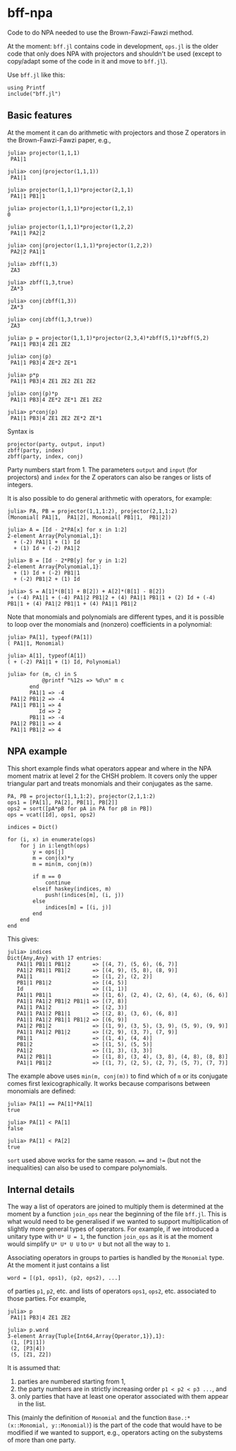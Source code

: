 # bff-npa

Code to do NPA needed to use the Brown-Fawzi-Fawzi method.

At the moment: `bff.jl` contains code in development, `ops.jl` is the older
code that only does NPA with projectors and shouldn't be used (except to
copy/adapt some of the code in it and move to `bff.jl`).

Use `bff.jl` like this:
```
using Printf
include("bff.jl")
```


## Basic features

At the moment it can do arithmetic with projectors and those Z operators
in the Brown-Fawzi-Fawzi paper, e.g.,
```
julia> projector(1,1,1)
 PA1|1

julia> conj(projector(1,1,1))
 PA1|1

julia> projector(1,1,1)*projector(2,1,1)
 PA1|1 PB1|1

julia> projector(1,1,1)*projector(1,2,1)
0

julia> projector(1,1,1)*projector(1,2,2)
 PA1|1 PA2|2

julia> conj(projector(1,1,1)*projector(1,2,2))
 PA2|2 PA1|1

julia> zbff(1,3)
 ZA3

julia> zbff(1,3,true)
 ZA*3

julia> conj(zbff(1,3))
 ZA*3

julia> conj(zbff(1,3,true))
 ZA3

julia> p = projector(1,1,1)*projector(2,3,4)*zbff(5,1)*zbff(5,2)
 PA1|1 PB3|4 ZE1 ZE2

julia> conj(p)
 PA1|1 PB3|4 ZE*2 ZE*1

julia> p*p
 PA1|1 PB3|4 ZE1 ZE2 ZE1 ZE2

julia> conj(p)*p
 PA1|1 PB3|4 ZE*2 ZE*1 ZE1 ZE2

julia> p*conj(p)
 PA1|1 PB3|4 ZE1 ZE2 ZE*2 ZE*1
```

Syntax is
```
projector(party, output, input)
zbff(party, index)
zbff(party, index, conj)
```
Party numbers start from 1. The parameters `output` and `input` (for
projectors) and `index` for the Z operators can also be ranges or lists of
integers.

It is also possible to do general arithmetic with operators, for example:
```
julia> PA, PB = projector(1,1,1:2), projector(2,1,1:2)
(Monomial[ PA1|1,  PA1|2], Monomial[ PB1|1,  PB1|2])

julia> A = [Id - 2*PA[x] for x in 1:2]
2-element Array{Polynomial,1}:
  + (-2) PA1|1 + (1) Id
  + (1) Id + (-2) PA1|2

julia> B = [Id - 2*PB[y] for y in 1:2]
2-element Array{Polynomial,1}:
  + (1) Id + (-2) PB1|1
  + (-2) PB1|2 + (1) Id

julia> S = A[1]*(B[1] + B[2]) + A[2]*(B[1] - B[2])
 + (-4) PA1|1 + (-4) PA1|2 PB1|2 + (4) PA1|1 PB1|1 + (2) Id + (-4) PB1|1 + (4) PA1|2 PB1|1 + (4) PA1|1 PB1|2
```
Note that monomials and polynomials are different types, and it is possible
to loop over the monomials and (nonzero) coefficients in a polynomial:
```
julia> PA[1], typeof(PA[1])
( PA1|1, Monomial)

julia> A[1], typeof(A[1])
( + (-2) PA1|1 + (1) Id, Polynomial)

julia> for (m, c) in S
           @printf "%12s => %d\n" m c
       end
       PA1|1 => -4
 PA1|2 PB1|2 => -4
 PA1|1 PB1|1 => 4
          Id => 2
       PB1|1 => -4
 PA1|2 PB1|1 => 4
 PA1|1 PB1|2 => 4
```


## NPA example

This short example finds what operators appear and where in the NPA moment
matrix at level 2 for the CHSH problem. It covers only the upper triangular
part and treats monomials and their conjugates as the same.
```
PA, PB = projector(1,1,1:2), projector(2,1,1:2)
ops1 = [PA[1], PA[2], PB[1], PB[2]]
ops2 = sort([pA*pB for pA in PA for pB in PB])
ops = vcat([Id], ops1, ops2)

indices = Dict()

for (i, x) in enumerate(ops)
    for j in i:length(ops)
        y = ops[j]
        m = conj(x)*y
        m = min(m, conj(m))

        if m == 0
            continue
        elseif haskey(indices, m)
            push!(indices[m], (i, j))
        else
            indices[m] = [(i, j)]
        end
    end
end
```
This gives:
```
julia> indices
Dict{Any,Any} with 17 entries:
   PA1|1 PB1|1 PB1|2       => [(4, 7), (5, 6), (6, 7)]
   PA1|2 PB1|1 PB1|2       => [(4, 9), (5, 8), (8, 9)]
   PA1|1                   => [(1, 2), (2, 2)]
   PB1|1 PB1|2             => [(4, 5)]
   Id                      => [(1, 1)]
   PA1|1 PB1|1             => [(1, 6), (2, 4), (2, 6), (4, 6), (6, 6)]
   PA1|1 PA1|2 PB1|2 PB1|1 => [(7, 8)]
   PA1|1 PA1|2             => [(2, 3)]
   PA1|1 PA1|2 PB1|1       => [(2, 8), (3, 6), (6, 8)]
   PA1|1 PA1|2 PB1|1 PB1|2 => [(6, 9)]
   PA1|2 PB1|2             => [(1, 9), (3, 5), (3, 9), (5, 9), (9, 9)]
   PA1|1 PA1|2 PB1|2       => [(2, 9), (3, 7), (7, 9)]
   PB1|1                   => [(1, 4), (4, 4)]
   PB1|2                   => [(1, 5), (5, 5)]
   PA1|2                   => [(1, 3), (3, 3)]
   PA1|2 PB1|1             => [(1, 8), (3, 4), (3, 8), (4, 8), (8, 8)]
   PA1|1 PB1|2             => [(1, 7), (2, 5), (2, 7), (5, 7), (7, 7)]
```

The example above uses `min(m, conj(m))` to find which of `m` or its
conjugate comes first lexicographically. It works because comparisons between
monomials are defined:
```
julia> PA[1] == PA[1]*PA[1]
true

julia> PA[1] < PA[1]
false

julia> PA[1] < PA[2]
true
```
`sort` used above works for the same reason. `==` and `!=` (but not the
inequalities) can also be used to compare polynomials.


## Internal details

The way a list of operators are joined to multiply them is determined at the
moment by a function `join_ops` near the beginning of the file `bff.jl`. This
is what would need to be generalised if we wanted to support multiplication
of slightly more general types of operators. For example, if we introduced a
unitary type with `U* U = 1`, the function `join_ops` as it is at the moment
would simplify `U* U* U U` to `U* U` but not all the way to `1`.

Associating operators in groups to parties is handled by the `Monomial`
type. At the moment it just contains a list
```
word = [(p1, ops1), (p2, ops2), ...]
```
of parties `p1`, `p2`, etc. and lists of operators `ops1`, `ops2`,
etc. associated to those parties. For example,
```
julia> p
 PA1|1 PB3|4 ZE1 ZE2

julia> p.word
3-element Array{Tuple{Int64,Array{Operator,1}},1}:
 (1, [P1|1])
 (2, [P3|4])
 (5, [Z1, Z2])
```
It is assumed that:

1. parties are numbered starting from 1,
2. the party numbers are in strictly increasing order `p1 < p2 < p3 ...`, and
3. only parties that have at least one operator associated with them appear
   in the list.

This (mainly the definition of `Monomial` and the function
`Base.:*(x::Monomial, y::Monomial)`) is the part of the code that would have
to be modified if we wanted to support, e.g., operators acting on the
subystems of more than one party.
